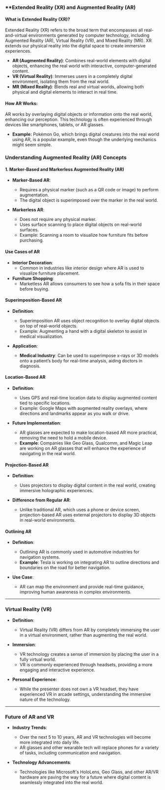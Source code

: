 
### **Extended Reality (XR) and Augmented Reality (AR) 

#### **What is Extended Reality (XR)?**
Extended Reality (XR) refers to the broad term that encompasses all real-and-virtual environments generated by computer technology, including Augmented Reality (AR), Virtual Reality (VR), and Mixed Reality (MR). XR extends our physical reality into the digital space to create immersive experiences.

- **AR (Augmented Reality)**: Combines real-world elements with digital objects, enhancing the real world with interactive, computer-generated content.  
- **VR (Virtual Reality)**: Immerses users in a completely digital environment, isolating them from the real world.  
- **MR (Mixed Reality)**: Blends real and virtual worlds, allowing both physical and digital elements to interact in real time.

#### **How AR Works:**
AR works by overlaying digital objects or information onto the real world, enhancing our perception. This technology is often experienced through devices like smartphones, tablets, or AR glasses.

- **Example:** Pokémon Go, which brings digital creatures into the real world using AR, is a popular example, even though the underlying mechanics might seem simple.

### **Understanding Augmented Reality (AR) Concepts**

#### **1. Marker-Based and Markerless Augmented Reality (AR)**

- **Marker-Based AR**:
  - Requires a physical marker (such as a QR code or image) to perform augmentation.
  - The digital object is superimposed over the marker in the real world.

- **Markerless AR**:
  - Does not require any physical marker.
  - Uses surface scanning to place digital objects on real-world surfaces.
  - Example: Scanning a room to visualize how furniture fits before purchasing.

#### **Use Cases of AR**
- **Interior Decoration**:
  - Common in industries like interior design where AR is used to visualize furniture placement.
- **Furniture Shopping**:
  - Marketless AR allows consumers to see how a sofa fits in their space before buying.
  
#### **Superimposition-Based AR**

- **Definition**:
  - Superimposition AR uses object recognition to overlay digital objects on top of real-world objects.
  - Example: Augmenting a hand with a digital skeleton to assist in medical visualization.
  
- **Application**:
  - **Medical Industry**: Can be used to superimpose x-rays or 3D models onto a patient’s body for real-time analysis, aiding doctors in diagnosis.

#### **Location-Based AR**

- **Definition**:
  - Uses GPS and real-time location data to display augmented content tied to specific locations.
  - Example: Google Maps with augmented reality overlays, where directions and landmarks appear as you walk or drive.
  
- **Future Implementation**:
  - AR glasses are expected to make location-based AR more practical, removing the need to hold a mobile device.
  - **Example**: Companies like Geo Glass, Qualcomm, and Magic Leap are working on AR glasses that will enhance the experience of navigating in the real world.

#### **Projection-Based AR**

- **Definition**:
  - Uses projectors to display digital content in the real world, creating immersive holographic experiences.
  
- **Difference from Regular AR**:
  - Unlike traditional AR, which uses a phone or device screen, projection-based AR uses external projectors to display 3D objects in real-world environments.

#### **Outlining AR**

- **Definition**:
  - Outlining AR is commonly used in automotive industries for navigation systems.
  - **Example**: Tesla is working on integrating AR to outline directions and boundaries on the road for better navigation.
  
- **Use Case**:
  - AR can map the environment and provide real-time guidance, improving human awareness in complex environments.

---

### **Virtual Reality (VR)**

- **Definition**:
  - Virtual Reality (VR) differs from AR by completely immersing the user in a virtual environment, rather than augmenting the real world.
  
- **Immersion**:
  - VR technology creates a sense of immersion by placing the user in a fully virtual world.
  - VR is commonly experienced through headsets, providing a more engaging and interactive experience.

- **Personal Experience**:
  - While the presenter does not own a VR headset, they have experienced VR in arcade settings, understanding the immersive nature of the technology.

---

### **Future of AR and VR**

- **Industry Trends**:
  - Over the next 5 to 10 years, AR and VR technologies will become more integrated into daily life.
  - AR glasses and other wearable tech will replace phones for a variety of tasks, including communication and navigation.
  
- **Technology Advancements**:
  - Technologies like Microsoft's HoloLens, Geo Glass, and other AR/VR hardware are paving the way for a future where digital content is seamlessly integrated into the real world.
